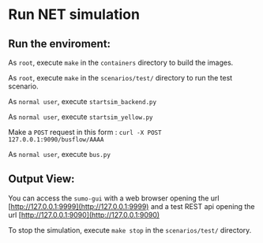 # Run NET simulation

## Run the enviroment:

As ```root```, execute ```make``` in the ```containers``` directory to build the images.

As ```root```, execute ```make``` in the ```scenarios/test/``` directory to run the test scenario.

As ```normal user```, execute ```startsim_backend.py``` 

As ```normal user```, execute ```startsim_yellow.py```

Make a ```POST``` request in this form : 
```curl -X POST 127.0.0.1:9090/busflow/AAAA```

As ```normal user```, execute ```bus.py```

## Output View:
You can access the ```sumo-gui``` with a web browser opening the url [http://127.0.0.1:9999](http://127.0.0.1:9999) and a test REST api opening the url [http://127.0.0.1:9090](http://127.0.0.1:9090)

To stop the simulation, execute ```make stop``` in the ```scenarios/test/``` directory.
